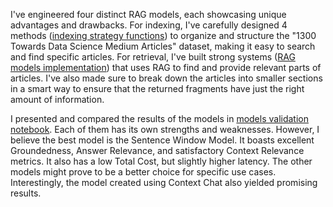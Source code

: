 I've engineered four distinct RAG models, each showcasing unique advantages and drawbacks. For indexing, I've carefully designed 4 methods ([indexing strategy functions](source/index_utils.py)) to organize and structure the "1300 Towards Data Science Medium Articles" dataset, making it easy to search and find specific articles. For retrieval, I've built strong systems ([RAG models implementation](source/rag_model.py)) that uses RAG to find and provide relevant parts of articles. I've also made sure to break down the articles into smaller sections in a smart way to ensure that the returned fragments have just the right amount of information.

I presented and compared the results of the models in [models validation notebook](notebooks/model_validation.ipynb). Each of them has its own strengths and weaknesses. However, I believe the best model is the Sentence Window Model. It boasts excellent Groundedness, Answer Relevance, and satisfactory Context Relevance metrics. It also has a low Total Cost, but slightly higher latency. The other models might prove to be a better choice for specific use cases. Interestingly, the model created using Context Chat also yielded promising results.
